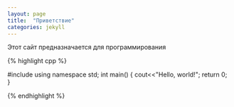 ```yaml
---
layout: page
title:  "Приветствие"
categories: jekyll
---
```

Этот сайт предназначается для программирования

{% highlight cpp %}

#include <iostream>
using namespace std;
int main()
  {
  cout<<"Hello, world!";
  return 0;
  }

{% endhighlight %}
